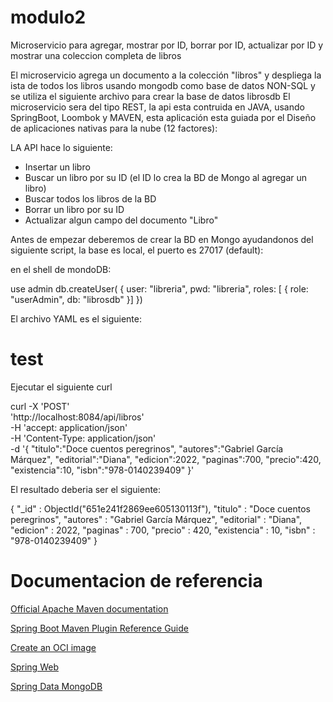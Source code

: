 # modulo2
Microservicio para agregar, mostrar por ID, borrar por ID, actualizar por ID  y mostrar una coleccion completa de libros

El microservicio agrega un documento a la colección "libros" y despliega la ista de todos los libros usando mongodb como base de datos NON-SQL y se utiliza el siguiente archivo para crear la base de datos librosdb
El microservicio sera del tipo REST, la api esta contruida en JAVA, usando SpringBoot, Loombok y MAVEN, esta aplicación esta guiada por el Diseño de aplicaciones nativas para la
nube (12 factores):

LA API hace lo siguiente:

- Insertar un libro
- Buscar un libro por su ID (el ID lo crea la BD de Mongo al agregar un libro)
- Buscar todos los libros de la BD
- Borrar un libro por su ID
- Actualizar algun campo del documento "Libro"

Antes de empezar deberemos de crear la BD en Mongo ayudandonos del siguiente script, la base es local, el puerto es 27017 (default):

en el shell de mondoDB:

use admin
db.createUser(
{
user: "libreria",
pwd: "libreria",
roles: [ { role: "userAdmin", db: "librosdb" }]
})

El archivo YAML es el siguiente:

      

# test
Ejecutar el siguiente curl

curl -X 'POST' \
  'http://localhost:8084/api/libros' \
  -H 'accept: application/json' \
  -H 'Content-Type: application/json' \
  -d '{
    "titulo":"Doce cuentos peregrinos",
    "autores":"Gabriel García Márquez",
    "editorial":"Diana",
    "edicion":2022,
    "paginas":700,
    "precio":420,
    "existencia":10,
    "isbn":"978-0140239409"
}' 

 El resultado deberia ser el siguiente:
 
 
 { "_id" : ObjectId("651e241f2869ee605130113f"), "titulo" : "Doce cuentos peregrinos", "autores" : "Gabriel García Márquez", "editorial" : "Diana", "edicion" : 2022, "paginas" : 700, "precio" : 420, "existencia" : 10, "isbn" : "978-0140239409" }

# Documentacion de referencia
<a href="https://maven.apache.org/guides/index.html">Official Apache Maven documentation</a>

<a href="https://docs.spring.io/spring-boot/docs/2.7.15/maven-plugin/reference/htmlsingle/">Spring Boot Maven Plugin Reference Guide</a>

<a href="https://docs.spring.io/spring-boot/docs/2.7.15/maven-plugin/reference/htmlsingle/#build-image">Create an OCI image</a>

<a href="https://docs.spring.io/spring-boot/docs/2.7.15/reference/htmlsingle/index.html#web">Spring Web</a>

<a href="https://www.mongodb.com/compatibility/spring-boot">Spring Data MongoDB</a>
